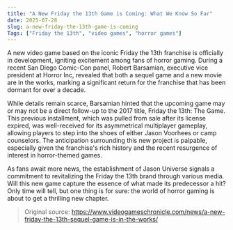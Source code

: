 ```yaml
---
title: "A New Friday the 13th Game is Coming: What We Know So Far"
date: 2025-07-28
slug: a-new-friday-the-13th-game-is-coming
Tags: ["Friday the 13th", "video games", "horror games"]
---
```


A new video game based on the iconic Friday the 13th franchise is officially in development, igniting excitement among fans of horror gaming. During a recent San Diego Comic-Con panel, Robert Barsamian, executive vice president at Horror Inc, revealed that both a sequel game and a new movie are in the works, marking a significant return for the franchise that has been dormant for over a decade.

While details remain scarce, Barsamian hinted that the upcoming game may or may not be a direct follow-up to the 2017 title, Friday the 13th: The Game. This previous installment, which was pulled from sale after its license expired, was well-received for its asymmetrical multiplayer gameplay, allowing players to step into the shoes of either Jason Voorhees or camp counselors. The anticipation surrounding this new project is palpable, especially given the franchise's rich history and the recent resurgence of interest in horror-themed games.

As fans await more news, the establishment of Jason Universe signals a commitment to revitalizing the Friday the 13th brand through various media. Will this new game capture the essence of what made its predecessor a hit? Only time will tell, but one thing is for sure: the world of horror gaming is about to get a thrilling new chapter.

> Original source: https://www.videogameschronicle.com/news/a-new-friday-the-13th-sequel-game-is-in-the-works/